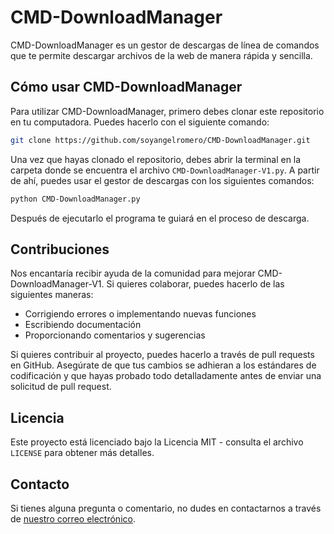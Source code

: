 # CMD-DownloadManager

CMD-DownloadManager es un gestor de descargas de línea de comandos que te permite descargar archivos de la web de manera rápida y sencilla.

## Cómo usar CMD-DownloadManager

Para utilizar CMD-DownloadManager, primero debes clonar este repositorio en tu computadora. Puedes hacerlo con el siguiente comando:

```sh
git clone https://github.com/soyangelromero/CMD-DownloadManager.git
```

Una vez que hayas clonado el repositorio, debes abrir la terminal en la carpeta donde se encuentra el archivo `CMD-DownloadManager-V1.py`. A partir de ahí, puedes usar el gestor de descargas con los siguientes comandos:

```sh
python CMD-DownloadManager.py
```
Después de ejecutarlo el programa te guiará en el proceso de descarga.





## Contribuciones

Nos encantaría recibir ayuda de la comunidad para mejorar CMD-DownloadManager-V1. Si quieres colaborar, puedes hacerlo de las siguientes maneras:

- Corrigiendo errores o implementando nuevas funciones
- Escribiendo documentación
- Proporcionando comentarios y sugerencias

Si quieres contribuir al proyecto, puedes hacerlo a través de pull requests en GitHub. Asegúrate de que tus cambios se adhieran a los estándares de codificación y que hayas probado todo detalladamente antes de enviar una solicitud de pull request.

## Licencia

Este proyecto está licenciado bajo la Licencia MIT - consulta el archivo `LICENSE` para obtener más detalles.

## Contacto

Si tienes alguna pregunta o comentario, no dudes en contactarnos a través de [nuestro correo electrónico](mailto:soyangelromero@outlook.com).

